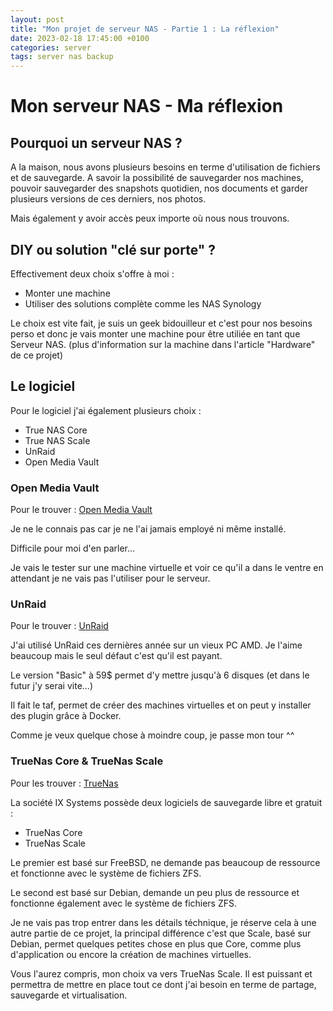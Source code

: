 ```yaml
---
layout: post
title: "Mon projet de serveur NAS - Partie 1 : La réflexion"
date: 2023-02-18 17:45:00 +0100
categories: server
tags: server nas backup
---
```


# Mon serveur NAS - Ma réflexion

## Pourquoi un serveur NAS ?

A la maison, nous avons plusieurs besoins en terme d'utilisation de fichiers et de sauvegarde. A savoir la possibilité de sauvegarder nos machines, pouvoir sauvegarder des snapshots quotidien, nos documents et garder plusieurs versions de ces derniers, nos photos. 

Mais également y avoir accès peux importe où nous nous trouvons.

## DIY ou solution "clé sur porte" ?

Effectivement deux choix s'offre à moi :
- Monter une machine
- Utiliser des solutions complète comme les NAS Synology

Le choix est vite fait, je suis un geek bidouilleur et c'est pour nos besoins perso et donc je vais monter une machine pour être utiliée en tant que Serveur NAS. (plus d'information sur la machine dans l'article "Hardware" de ce projet)

## Le logiciel

Pour le logiciel j'ai également plusieurs choix :
- True NAS Core
- True NAS Scale
- UnRaid
- Open Media Vault

### Open Media Vault

Pour le trouver : [Open Media Vault](https://www.openmediavault.org/)

Je ne le connais pas car je ne l'ai jamais employé ni même installé.

Difficile pour moi d'en parler...

Je vais le tester sur une machine virtuelle et voir ce qu'il a dans le ventre en attendant je ne vais pas l'utiliser pour le serveur.

### UnRaid

Pour le trouver : [UnRaid](https://unraid.net/)

J'ai utilisé UnRaid ces dernières année sur un vieux PC AMD. Je l'aime beaucoup mais le seul défaut c'est qu'il est payant.

Le version "Basic" à 59$ permet d'y mettre jusqu'à 6 disques (et dans le futur j'y serai vite...)

Il fait le taf, permet de créer des machines virtuelles et on peut y installer des plugin grâce à Docker.

Comme je veux quelque chose à moindre coup, je passe mon tour ^^

### TrueNas Core & TrueNas Scale

Pour les trouver : [TrueNas](https://www.truenas.com/)

La société IX Systems possède deux logiciels de sauvegarde libre et gratuit :
- TrueNas Core
- TrueNas Scale

Le premier est basé sur FreeBSD, ne demande pas beaucoup de ressource et fonctionne avec le système de fichiers ZFS.

Le second est basé sur Debian, demande un peu plus de ressource et fonctionne également avec le système de fichiers ZFS.

Je ne vais pas trop entrer dans les détails téchnique, je réserve cela à une autre partie de ce projet, la principal différence c'est que Scale, basé sur Debian, permet quelques petites chose en plus que Core, comme plus d'application ou encore la création de machines virtuelles.

Vous l'aurez compris, mon choix va vers TrueNas Scale.
Il est puissant et permettra de mettre en place tout ce dont j'ai besoin en terme de partage, sauvegarde et virtualisation.